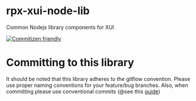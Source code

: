 # rpx-xui-node-lib
Common Nodejs library components for XUI 

[![Commitizen friendly](https://img.shields.io/badge/commitizen-friendly-brightgreen.svg)](http://commitizen.github.io/cz-cli/)

# Committing to this library

It should be noted that this library adheres to the gitflow convention. 
Please use proper naming conventions for your feature/bug branches. Also,
when committing please use conventional commits (@see this [guide](https://medium.com/jobtome-engineering/how-to-generate-changelog-using-conventional-commits-10be40f5826c))
